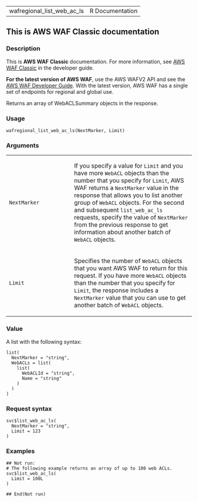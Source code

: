 <table style="width: 100%;">
<tbody>
<tr class="odd">
<td>wafregional_list_web_ac_ls</td>
<td style="text-align: right;">R Documentation</td>
</tr>
</tbody>
</table>

## This is AWS WAF Classic documentation

### Description

This is **AWS WAF Classic** documentation. For more information, see
[AWS WAF
Classic](https://docs.aws.amazon.com/waf/latest/developerguide/classic-waf-chapter.html)
in the developer guide.

**For the latest version of AWS WAF**, use the AWS WAFV2 API and see the
[AWS WAF Developer
Guide](https://docs.aws.amazon.com/waf/latest/developerguide/waf-chapter.html).
With the latest version, AWS WAF has a single set of endpoints for
regional and global use.

Returns an array of WebACLSummary objects in the response.

### Usage

    wafregional_list_web_ac_ls(NextMarker, Limit)

### Arguments

<table>
<colgroup>
<col style="width: 35%" />
<col style="width: 65%" />
</colgroup>
<tbody>
<tr class="odd">
<td><code
id="wafregional_list_web_ac_ls_:_NextMarker">NextMarker</code></td>
<td><p>If you specify a value for <code>Limit</code> and you have more
<code>WebACL</code> objects than the number that you specify for
<code>Limit</code>, AWS WAF returns a <code>NextMarker</code> value in
the response that allows you to list another group of
<code>WebACL</code> objects. For the second and subsequent
<code>list_web_ac_ls</code> requests, specify the value of
<code>NextMarker</code> from the previous response to get information
about another batch of <code>WebACL</code> objects.</p></td>
</tr>
<tr class="even">
<td><code id="wafregional_list_web_ac_ls_:_Limit">Limit</code></td>
<td><p>Specifies the number of <code>WebACL</code> objects that you want
AWS WAF to return for this request. If you have more <code>WebACL</code>
objects than the number that you specify for <code>Limit</code>, the
response includes a <code>NextMarker</code> value that you can use to
get another batch of <code>WebACL</code> objects.</p></td>
</tr>
</tbody>
</table>

### Value

A list with the following syntax:

    list(
      NextMarker = "string",
      WebACLs = list(
        list(
          WebACLId = "string",
          Name = "string"
        )
      )
    )

### Request syntax

    svc$list_web_ac_ls(
      NextMarker = "string",
      Limit = 123
    )

### Examples

    ## Not run: 
    # The following example returns an array of up to 100 web ACLs.
    svc$list_web_ac_ls(
      Limit = 100L
    )

    ## End(Not run)
